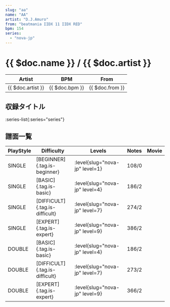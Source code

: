 ```yaml
---
slug: "aa"
name: "AA"
artist: "D.J.Amuro"
from: "beatmania IIDX 11 IIDX RED"
bpm: 154
series:
  - "nova-jp"
---
```


# {{ $doc.name }} / {{ $doc.artist }}

|Artist|BPM|From|
|------|---|----|
|{{ $doc.artist }}|{{ $doc.bpm }}|{{ $doc.from }}|

## 収録タイトル

:series-list{:series="series"}

## 譜面一覧

|PlayStyle|Difficulty|Levels|Notes|Movie|
|---------|----------|------|-----|-----|
|SINGLE|[BEGINNER]{.tag.is-beginner}|:level{slug="nova-jp" level=1}|108/0||
|SINGLE|[BASIC]{.tag.is-basic}|:level{slug="nova-jp" level=4}|186/2||
|SINGLE|[DIFFICULT]{.tag.is-difficult}|:level{slug="nova-jp" level=7}|274/2||
|SINGLE|[EXPERT]{.tag.is-expert}|:level{slug="nova-jp" level=9}|386/2||
|DOUBLE|[BASIC]{.tag.is-basic}|:level{slug="nova-jp" level=4}|186/2||
|DOUBLE|[DIFFICULT]{.tag.is-difficult}|:level{slug="nova-jp" level=7}|273/2||
|DOUBLE|[EXPERT]{.tag.is-expert}|:level{slug="nova-jp" level=9}|366/2||
